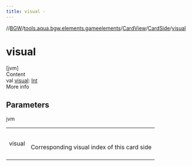 ```yaml
---
title: visual -
---
```

//[BGW](../../../../index.md)/[tools.aqua.bgw.elements.gameelements](../../index.md)/[CardView](../index.md)/[CardSide](index.md)/[visual](visual.md)



# visual  
[jvm]  
Content  
val [visual](visual.md): [Int](https://kotlinlang.org/api/latest/jvm/stdlib/kotlin/-int/index.html)  
More info  


## Parameters  
  
jvm  
  
| | |
|---|---|
| <a name="tools.aqua.bgw.elements.gameelements/CardView.CardSide/visual/#/PointingToDeclaration/"></a>visual| <a name="tools.aqua.bgw.elements.gameelements/CardView.CardSide/visual/#/PointingToDeclaration/"></a><br><br>Corresponding visual index of this card side<br><br>|
  
  



